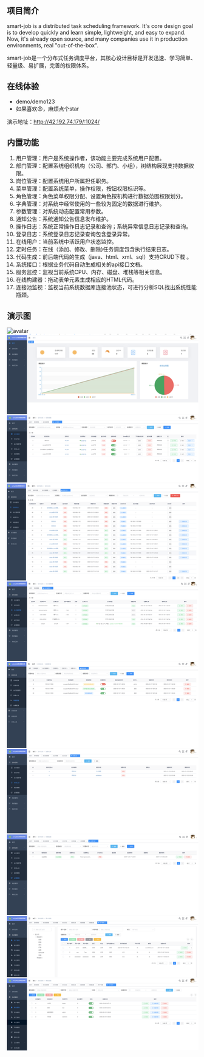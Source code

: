 ## 项目简介
smart-job is a distributed task scheduling framework. 
It's core design goal is to develop quickly and learn simple, lightweight, and easy to expand. 
Now, it's already open source, and many companies use it in production environments, real "out-of-the-box".

smart-job是一个分布式任务调度平台，其核心设计目标是开发迅速、学习简单、轻量级、易扩展，完善的权限体系。

## 在线体验

- demo/demo123 
- 如果喜欢😍，麻烦点个star

演示地址：http://42.192.74.179/:1024/


## 内置功能

1.  用户管理：用户是系统操作者，该功能主要完成系统用户配置。
2.  部门管理：配置系统组织机构（公司、部门、小组），树结构展现支持数据权限。
3.  岗位管理：配置系统用户所属担任职务。
4.  菜单管理：配置系统菜单，操作权限，按钮权限标识等。
5.  角色管理：角色菜单权限分配、设置角色按机构进行数据范围权限划分。
6.  字典管理：对系统中经常使用的一些较为固定的数据进行维护。
7.  参数管理：对系统动态配置常用参数。
8.  通知公告：系统通知公告信息发布维护。
9.  操作日志：系统正常操作日志记录和查询；系统异常信息日志记录和查询。
10. 登录日志：系统登录日志记录查询包含登录异常。
11. 在线用户：当前系统中活跃用户状态监控。
12. 定时任务：在线（添加、修改、删除)任务调度包含执行结果日志。
13. 代码生成：前后端代码的生成（java、html、xml、sql）支持CRUD下载 。
14. 系统接口：根据业务代码自动生成相关的api接口文档。
15. 服务监控：监视当前系统CPU、内存、磁盘、堆栈等相关信息。
16. 在线构建器：拖动表单元素生成相应的HTML代码。
17. 连接池监视：监视当前系统数据库连接池状态，可进行分析SQL找出系统性能瓶颈。

## 演示图

![avatar](doc/image/登录页面.png)
![avatar](doc/image/首页.png)
![avatar](doc/image/任务管理.png)
![avatar](doc/image/任务日志.png)
![avatar](doc/image/任务执行器.png)
![avatar](doc/image/调度管理.png)
![avatar](doc/image/告警记录.png)
![avatar](doc/image/告警配置.png)
![avatar](doc/image/用户管理.png)
![avatar](doc/image/角色管理.png)

